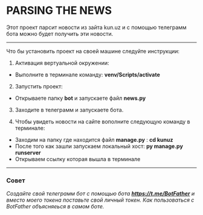 # PARSING THE NEWS

Этот проект парсит новости из зайта kun.uz и с помощью телеграмм бота можно будет получить эти новости.

---

Что бы установить проект на своей машине следуйте инструкции:
1. Активация вертуальной окружении:
* Выполните в терминале команду:  **venv/Scripts/activate** 
2. Запустить проект:
* Открываете папку **bot** и запускаете файл **news.py**
3. Заходите в телеграмм и запускаете бота.
  
4. Чтобы увидеть новости на сайте вополните следующую команду в терминале:
* Заходим на папку где находится файл **manage.py** : **cd kunuz**
* После того как зашли запускаем локальный хост: **py manage.py runserver**
* Открываем ссылку которая вышла в терминале

---
### Совет

*Создайте свой телеграмм бот с помощью бота **https://t.me/BotFather** и вместо моего токена поставьте свой личный токен.
Как пользоваться с BotFather объясняеься в самом боте.*





